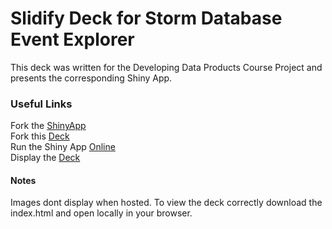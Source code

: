 # Slidify Deck for Storm Database Event Explorer  
This deck was written for the Developing Data Products Course Project and presents the corresponding Shiny App.

### Useful Links
Fork the [ShinyApp](https://github.com/TerryGrimaldi/Shiny_Project.git)  
Fork this [Deck](https://github.com/TerryGrimaldi/Slidify_Project.git)  
Run the Shiny App [Online](https://terrygrimaldi.shinyapps.io/Shiny_Project/)  
Display the [Deck](https://terrygrimaldi.github.io/Slidify_Project/index.html#1)  

#### Notes  
Images dont display when hosted. To view the deck correctly download the index.html and open locally in your browser.
